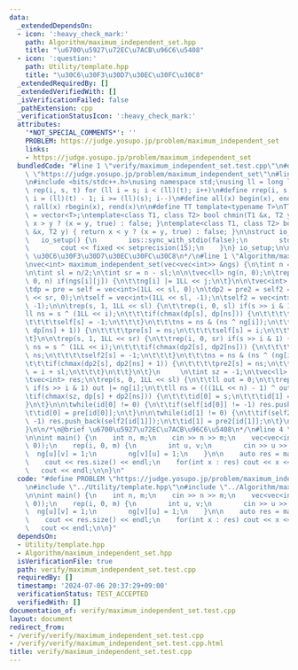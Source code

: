 ```yaml
---
data:
  _extendedDependsOn:
  - icon: ':heavy_check_mark:'
    path: Algorithm/maximum_independent_set.hpp
    title: "\u6700\u5927\u72EC\u7ACB\u96C6\u5408"
  - icon: ':question:'
    path: Utility/template.hpp
    title: "\u30C6\u30F3\u30D7\u30EC\u30FC\u30C8"
  _extendedRequiredBy: []
  _extendedVerifiedWith: []
  _isVerificationFailed: false
  _pathExtension: cpp
  _verificationStatusIcon: ':heavy_check_mark:'
  attributes:
    '*NOT_SPECIAL_COMMENTS*': ''
    PROBLEM: https://judge.yosupo.jp/problem/maximum_independent_set
    links:
    - https://judge.yosupo.jp/problem/maximum_independent_set
  bundledCode: "#line 1 \"verify/maximum_independent_set.test.cpp\"\n#define PROBLEM\
    \ \"https://judge.yosupo.jp/problem/maximum_independent_set\"\n#line 1 \"Utility/template.hpp\"\
    \n#include <bits/stdc++.h>\nusing namespace std;\nusing ll = long long;\n#define\
    \ rep(i, s, t) for (ll i = s; i < (ll)(t); i++)\n#define rrep(i, s, t) for(ll\
    \ i = (ll)(t) - 1; i >= (ll)(s); i--)\n#define all(x) begin(x), end(x)\n#define\
    \ rall(x) rbegin(x), rend(x)\n\n#define TT template<typename T>\nTT using vec\
    \ = vector<T>;\ntemplate<class T1, class T2> bool chmin(T1 &x, T2 y) { return\
    \ x > y ? (x = y, true) : false; }\ntemplate<class T1, class T2> bool chmax(T1\
    \ &x, T2 y) { return x < y ? (x = y, true) : false; }\n\nstruct io_setup {\n \
    \   io_setup() {\n        ios::sync_with_stdio(false);\n        std::cin.tie(nullptr);\n\
    \        cout << fixed << setprecision(15);\n    }\n} io_setup;\n\n/*\n@brief\
    \ \u30C6\u30F3\u30D7\u30EC\u30FC\u30C8\n*/\n#line 1 \"Algorithm/maximum_independent_set.hpp\"\
    \nvec<int> maximum_independent_set(vec<vec<int>> &ngs) {\n\tint n = ngs.size();\n\
    \n\tint sl = n/2;\n\tint sr = n - sl;\n\n\tvec<ll> ng(n, 0);\n\trep(i, 0, n) rep(j,\
    \ 0, n) if(ngs[i][j]) {\n\t\tng[i] |= 1LL << j;\n\t}\n\n\tvec<int> dp,pre,self,dp2,pre2,self2;\n\
    \tdp = pre = self = vec<int>(1LL << sl, 0);\n\tdp2 = pre2 = self2 = vec<int>(1LL\
    \ << sr, 0);\n\tself = vec<int>(1LL << sl, -1);\n\tself2 = vec<int>(1LL << sr,\
    \ -1);\n\n\trep(s, 1, 1LL << sl) {\n\t\trep(i, 0, sl) if(s >> i & 1) {\n\t\t\t\
    ll ns = s ^ (1LL << i);\n\t\t\tif(chmax(dp[s], dp[ns])) {\n\t\t\t\tpre[s] = ns;\n\
    \t\t\t\tself[s] = -1;\n\t\t\t}\n\t\t\tns = ns & (ns ^ ng[i]);\n\t\t\tif(chmax(dp[s],\
    \ dp[ns] + 1)) {\n\t\t\t\tpre[s] = ns;\n\t\t\t\tself[s] = i;\n\t\t\t}\n\t\t}\n\
    \t}\n\n\trep(s, 1, 1LL << sr) {\n\t\trep(i, 0, sr) if(s >> i & 1) {\n\t\t\tll\
    \ ns = s ^ (1LL << i);\n\t\t\tif(chmax(dp2[s], dp2[ns])) {\n\t\t\t\tpre2[s] =\
    \ ns;\n\t\t\t\tself2[s] = -1;\n\t\t\t}\n\t\t\tns = ns & (ns ^ (ng[i + sl] >> sl));\n\
    \t\t\tif(chmax(dp2[s], dp2[ns] + 1)) {\n\t\t\t\tpre2[s] = ns;\n\t\t\t\tself2[s]\
    \ = i + sl;\n\t\t\t}\n\t\t}\n\t}\n     \n\tint sz = -1;\n\tvec<ll> id(2, 0);\n\
    \tvec<int> res;\n\trep(s, 0, 1LL << sl) {\n\t\tll out = 0;\n\t\trep(i, 0, sl)\
    \ if(s >> i & 1) out |= ng[i];\n\t\tll ns = (((1LL << n) - 1) ^ out) >> sl;\n\t\
    \tif(chmax(sz, dp[s] + dp2[ns])) {\n\t\t\tid[0] = s;\n\t\t\tid[1] = ns;\n\t\t\
    }\n\t}\n\n\twhile(id[0] != 0) {\n\t\tif(self[id[0]] != -1) res.push_back(self[id[0]]);\n\
    \t\tid[0] = pre[id[0]];\n\t}\n\n\twhile(id[1] != 0) {\n\t\tif(self2[id[1]] !=\
    \ -1) res.push_back(self2[id[1]]);\n\t\tid[1] = pre2[id[1]];\n\t}\n\treturn res;\n\
    }\n\n/*\n@brief \u6700\u5927\u72EC\u7ACB\u96C6\u5408\n*/\n#line 4 \"verify/maximum_independent_set.test.cpp\"\
    \n\nint main() {\n    int n, m;\n    cin >> n >> m;\n    vec<vec<int>> ng(n, vec<int>(n,\
    \ 0));\n    rep(i, 0, m) {\n        int u, v;\n        cin >> u >> v;\n      \
    \  ng[u][v] = 1;\n        ng[v][u] = 1;\n    }\n\n    auto res = maximum_independent_set(ng);\n\
    \    cout << res.size() << endl;\n    for(int x : res) cout << x << \" \";\n \
    \   cout << endl;\n\n}\n"
  code: "#define PROBLEM \"https://judge.yosupo.jp/problem/maximum_independent_set\"\
    \n#include \"../Utility/template.hpp\"\n#include \"../Algorithm/maximum_independent_set.hpp\"\
    \n\nint main() {\n    int n, m;\n    cin >> n >> m;\n    vec<vec<int>> ng(n, vec<int>(n,\
    \ 0));\n    rep(i, 0, m) {\n        int u, v;\n        cin >> u >> v;\n      \
    \  ng[u][v] = 1;\n        ng[v][u] = 1;\n    }\n\n    auto res = maximum_independent_set(ng);\n\
    \    cout << res.size() << endl;\n    for(int x : res) cout << x << \" \";\n \
    \   cout << endl;\n\n}"
  dependsOn:
  - Utility/template.hpp
  - Algorithm/maximum_independent_set.hpp
  isVerificationFile: true
  path: verify/maximum_independent_set.test.cpp
  requiredBy: []
  timestamp: '2024-07-06 20:37:29+09:00'
  verificationStatus: TEST_ACCEPTED
  verifiedWith: []
documentation_of: verify/maximum_independent_set.test.cpp
layout: document
redirect_from:
- /verify/verify/maximum_independent_set.test.cpp
- /verify/verify/maximum_independent_set.test.cpp.html
title: verify/maximum_independent_set.test.cpp
---
```


